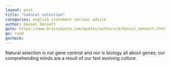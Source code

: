 ```yaml
---
layout: post
title: "natural selection"
categories: english statement serious advice
author: Daniel Dennett
goto: https://www.brainyquote.com/quotes/authors/d/daniel_dennett.html
go: read
gocheck:
---
```

Natural selection is not gene centrist and nor is biology all about genes; our comprehending minds are a result of our fast evolving culture.
